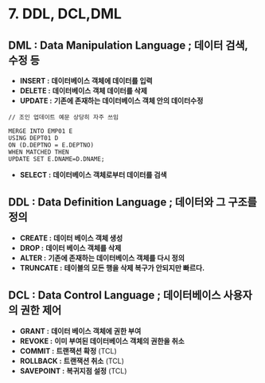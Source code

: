 # 7. DDL, DCL,DML

## **DML  :  Data Manipulation Language ;** **데이터 검색, 수정 등**

* **INSERT :** **데이터베이스 객체에 데이터를 입력**
* **DELETE :** **데이터베이스 객체 데이터를 삭제**
* **UPDATE :** **기존에 존재하는 데이터베이스 객체 안의 데이터수정**

```text
// 조인 업데이트 예문 상당히 자주 쓰임

MERGE INTO EMP01 E
USING DEPT01 D
ON (D.DEPTNO = E.DEPTNO)
WHEN MATCHED THEN
UPDATE SET E.DNAME=D.DNAME;
```

* **SELECT :** **데이터베이스 객체로부터 데이터를 검색**

## **DDL  :  Data Definition Language ;** **데이터와 그 구조를 정의**

* **CREATE :** **데이터 베이스 객체 생성**
* **DROP :** **데이터 베이스 객체를 삭제**
* **ALTER :** **기존에 존재하는 데이터베이스 객체를 다시 정의**
* **TRUNCATE :** **테이블의 모든 행을 삭제 복구가 안되지만 빠르다.**

## **DCL  :  Data Control Language ;** **데이터베이스 사용자의 권한 제어**

* **GRANT :** **데이터 베이스 객체에 권한 부여**
* **REVOKE :** **이미 부여된 데이터베이스 객체의 권한을 취소**
* **COMMIT :** **트랜잭션 확정** \(TCL\)
* **ROLLBACK :** **트랜잭션 취소** \(TCL\)
* **SAVEPOINT :** **복귀지점 설정** \(TCL\)

